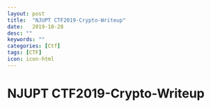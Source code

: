 ```yaml
---
layout: post
title:  "NJUPT CTF2019-Crypto-Writeup"
date:   2019-10-28
desc: ""
keywords: ""
categories: [Ctf]
tags: [CTF]
icon: icon-html
---
```


# NJUPT CTF2019-Crypto-Writeup

